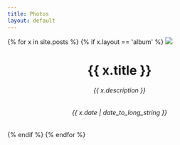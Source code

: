 ```yaml
---
title: Photos
layout: default 
---
```


{% for x in site.posts %}
  {% if x.layout == 'album' %}
<a href="{{ x.url }}" class="thumbnail"><img src="{{ x.root }}thumbs/{{ x.thumb }}"></a>
<center>
    <h1>{{ x.title }}</h1>
    <h6>{{ x.description }}</h6>
    <h6>{{ x.date | date_to_long_string }}</h6>
</center>
  {% endif %}
{% endfor %}
